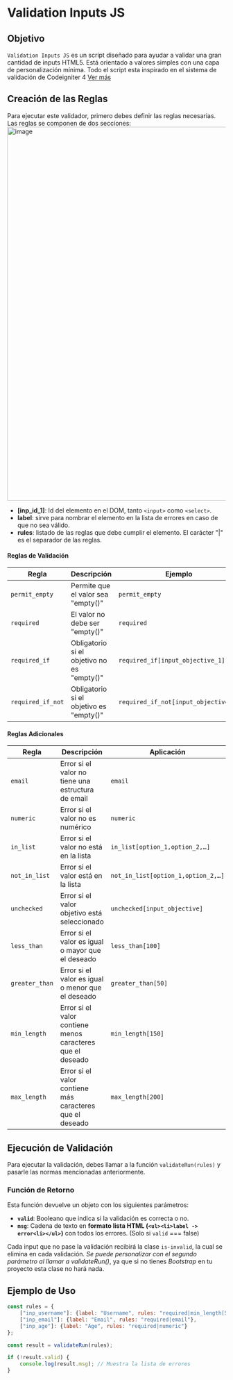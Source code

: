 # Validation Inputs JS
## Objetivo

`Validation Inputs JS` es un script diseñado para ayudar a validar una gran cantidad de inputs HTML5. Está orientado a valores simples con una capa de personalización mínima. Todo el script esta inspirado en el sistema de validación de Codeigniter 4 [Ver más](https://codeigniter4.github.io/CodeIgniter4/libraries/validation.html) 

## Creación de las Reglas

Para ejecutar este validador, primero debes definir las reglas necesarias. Las reglas se componen de dos secciones:
<img width="861" alt="image" src="https://github.com/user-attachments/assets/839c208f-49fc-435a-a9a3-c3acaaa17890">

- **[inp_id_1]**: Id del elemento en el DOM, tanto `<input>` como `<select>`.
- **label**: sirve para nombrar el elemento en la lista de errores en caso de que no sea válido.
- **rules**: listado de las reglas que debe cumplir el elemento. El carácter "|" es el separador de las reglas.




#### Reglas de Validación

| Regla             | Descripción                                               | Ejemplo                      |
|-------------------|-----------------------------------------------------------|------------------------------|
| `permit_empty`    | Permite que el valor sea "empty()"                        | `permit_empty`               |
| `required`        | El valor no debe ser "empty()"                             | `required`                   |
| `required_if`     | Obligatorio si el objetivo no es "empty()"                 | `required_if[input_objective_1]` |
| `required_if_not` | Obligatorio si el objetivo es "empty()"                    | `required_if_not[input_objective_1]` |

#### Reglas Adicionales

| Regla               | Descripción                                               | Aplicación                  |
|---------------------|-----------------------------------------------------------|-----------------------------|
| `email`             | Error si el valor no tiene una estructura de email         | `email`                     |
| `numeric`           | Error si el valor no es numérico                           | `numeric`                   |
| `in_list`           | Error si el valor no está en la lista                      | `in_list[option_1,option_2,…]` |
| `not_in_list`       | Error si el valor está en la lista                         | `not_in_list[option_1,option_2,…]` |
| `unchecked`         | Error si el valor objetivo está seleccionado                | `unchecked[input_objective]` |
| `less_than`         | Error si el valor es igual o mayor que el deseado           | `less_than[100]`            |
| `greater_than`      | Error si el valor es igual o menor que el deseado           | `greater_than[50]`         |
| `min_length`        | Error si el valor contiene menos caracteres que el deseado  | `min_length[150]`          |
| `max_length`        | Error si el valor contiene más caracteres que el deseado    | `max_length[200]`          |

## Ejecución de Validación

Para ejecutar la validación, debes llamar a la función `validateRun(rules)` y pasarle las normas mencionadas anteriormente.

### Función de Retorno

Esta función devuelve un objeto con los siguientes parámetros:

- **`valid`**: Booleano que indica si la validación es correcta o no.
- **`msg`**: Cadena de texto en **formato lista HTML (`<ul><li>label -> error<li></ul>`)** con todos los errores. (Solo si `valid` === false) 

Cada input que no pase la validación recibirá la clase `is-invalid`, la cual se elimina en cada validación. 
*Se puede personalizar con el segundo parámetro al llamar a validateRun()*, ya que si no tienes *Bootstrap* en tu proyecto esta clase no hará nada.

## Ejemplo de Uso

```javascript
const rules = {
    ["inp_username"]: {label: "Username", rules: "required|min_length[5]"},
    ["inp_email"]: {label: "Email", rules: "required|email"},
    ["inp_age"]: {label: "Age", rules: "required|numeric"}
};

const result = validateRun(rules);

if (!result.valid) {
    console.log(result.msg); // Muestra la lista de errores
}
